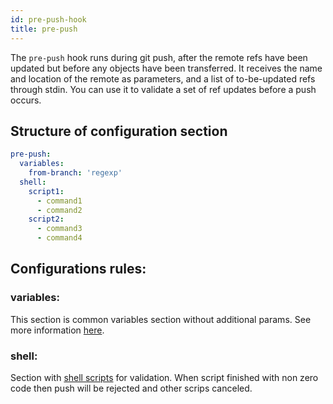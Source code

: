 ```yaml
---
id: pre-push-hook
title: pre-push
---
```

The `pre-push` hook runs during git push, after the remote refs have been updated but before any objects have been transferred. It receives the name and location of the remote as parameters, and a list of to-be-updated refs through stdin. You can use it to validate a set of ref updates before a push occurs.

## Structure of configuration section
```yaml
pre-push:
  variables:
    from-branch: 'regexp'
  shell:
    script1:
      - command1
      - command2
    script2:
      - command3
      - command4
```

## Configurations rules:

### variables:
This section is common variables section without additional params. See more information [here](./../variables.md).

### shell:

Section with [shell scripts](../shell-script.md) for validation. When script finished with non zero code then push will be rejected and other scrips canceled.
